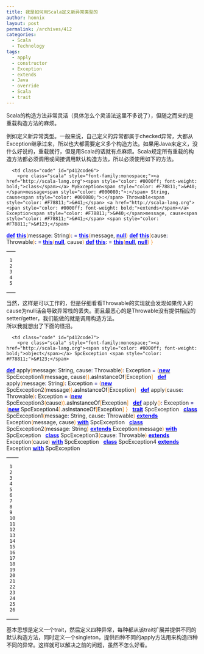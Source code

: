 ```yaml
---
title: 我是如何用Scala定义新异常类型的
author: honnix
layout: post
permalink: /archives/412
categories:
  - Scala
  - Technology
tags:
  - apply
  - constructor
  - Exception
  - extends
  - Java
  - override
  - Scala
  - trait
---
```

Scala的构造方法非常灵活（具体怎么个灵活法这里不多说了），但随之而来的是重载构造方法的麻烦。

例如定义新异常类型。一般来说，自己定义的异常都属于checked异常，大都从Exception继承过来，所以也大都需要定义多个构造方法。如果用Java来定义，没什么好说的，重载就行，但是用Scala的话就有点麻烦。Scala规定所有重载的构造方法都必须调用或间接调用默认构造方法，所以必须使用如下的方法。

<div class="wp_codebox">
  <table>
    <tr id="p4126">
      <td class="line_numbers">
        <pre>1
2
3
4
5
</pre>
      </td>
      
      <td class="code" id="p412code6">
        <pre class="scala" style="font-family:monospace;"><a href="http://scala-lang.org"><span style="color: #0000ff; font-weight: bold;">class</span></a> MyException<span style="color: #F78811;">&#40;</span>message<span style="color: #000080;">:</span> String, cause<span style="color: #000080;">:</span> Throwable<span style="color: #F78811;">&#41;</span> <a href="http://scala-lang.org"><span style="color: #0000ff; font-weight: bold;">extends</span></a> Exception<span style="color: #F78811;">&#40;</span>message, cause<span style="color: #F78811;">&#41;</span> <span style="color: #F78811;">&#123;</span>
  <a href="http://scala-lang.org"><span style="color: #0000ff; font-weight: bold;">def</span></a> <a href="http://scala-lang.org"><span style="color: #0000ff; font-weight: bold;">this</span></a><span style="color: #F78811;">&#40;</span>message<span style="color: #000080;">:</span> String<span style="color: #F78811;">&#41;</span><span style="color: #000080;">:</span> <span style="color: #000080;">=</span> <a href="http://scala-lang.org"><span style="color: #0000ff; font-weight: bold;">this</span></a><span style="color: #F78811;">&#40;</span>message, <a href="http://scala-lang.org"><span style="color: #0000ff; font-weight: bold;">null</span></a><span style="color: #F78811;">&#41;</span>
  <a href="http://scala-lang.org"><span style="color: #0000ff; font-weight: bold;">def</span></a> <a href="http://scala-lang.org"><span style="color: #0000ff; font-weight: bold;">this</span></a><span style="color: #F78811;">&#40;</span>cause<span style="color: #000080;">:</span> Throwable<span style="color: #F78811;">&#41;</span><span style="color: #000080;">:</span> <span style="color: #000080;">=</span> <a href="http://scala-lang.org"><span style="color: #0000ff; font-weight: bold;">this</span></a><span style="color: #F78811;">&#40;</span><a href="http://scala-lang.org"><span style="color: #0000ff; font-weight: bold;">null</span></a>, cause<span style="color: #F78811;">&#41;</span>
  <a href="http://scala-lang.org"><span style="color: #0000ff; font-weight: bold;">def</span></a> <a href="http://scala-lang.org"><span style="color: #0000ff; font-weight: bold;">this</span></a><span style="color: #000080;">:</span> <span style="color: #000080;">=</span> <a href="http://scala-lang.org"><span style="color: #0000ff; font-weight: bold;">this</span></a><span style="color: #F78811;">&#40;</span><a href="http://scala-lang.org"><span style="color: #0000ff; font-weight: bold;">null</span></a>, <a href="http://scala-lang.org"><span style="color: #0000ff; font-weight: bold;">null</span></a><span style="color: #F78811;">&#41;</span>
<span style="color: #F78811;">&#125;</span></pre>
      </td>
    </tr>
  </table>
</div>

当然，这样是可以工作的，但是仔细看看Throwable的实现就会发现如果传入的cause为null话会导致异常栈的丢失。而且最恶心的是Throwable没有提供相应的setter/getter，我们能做的就是调用构造方法。  
所以我就想出了下面的怪招。

<div class="wp_codebox">
  <table>
    <tr id="p4127">
      <td class="line_numbers">
        <pre>1
2
3
4
5
6
7
8
9
10
11
12
13
14
15
16
17
18
19
20
21
22
23
24
25
26
</pre>
      </td>
      
      <td class="code" id="p412code7">
        <pre class="scala" style="font-family:monospace;"><a href="http://scala-lang.org"><span style="color: #0000ff; font-weight: bold;">object</span></a> SpcException <span style="color: #F78811;">&#123;</span>
  <a href="http://scala-lang.org"><span style="color: #0000ff; font-weight: bold;">def</span></a> apply<span style="color: #F78811;">&#40;</span>message<span style="color: #000080;">:</span> String, cause<span style="color: #000080;">:</span> Throwable<span style="color: #F78811;">&#41;</span><span style="color: #000080;">:</span> Exception <span style="color: #000080;">=</span>
    <span style="color: #F78811;">&#40;</span><a href="http://scala-lang.org"><span style="color: #0000ff; font-weight: bold;">new</span></a> SpcException1<span style="color: #F78811;">&#40;</span>message, cause<span style="color: #F78811;">&#41;</span><span style="color: #F78811;">&#41;</span>.<span style="color: #000000;">asInstanceOf</span><span style="color: #F78811;">&#91;</span>Exception<span style="color: #F78811;">&#93;</span>
&nbsp;
  <a href="http://scala-lang.org"><span style="color: #0000ff; font-weight: bold;">def</span></a> apply<span style="color: #F78811;">&#40;</span>message<span style="color: #000080;">:</span> String<span style="color: #F78811;">&#41;</span><span style="color: #000080;">:</span> Exception <span style="color: #000080;">=</span>
    <span style="color: #F78811;">&#40;</span><a href="http://scala-lang.org"><span style="color: #0000ff; font-weight: bold;">new</span></a> SpcException2<span style="color: #F78811;">&#40;</span>message<span style="color: #F78811;">&#41;</span><span style="color: #F78811;">&#41;</span>.<span style="color: #000000;">asInstanceOf</span><span style="color: #F78811;">&#91;</span>Exception<span style="color: #F78811;">&#93;</span>
&nbsp;
  <a href="http://scala-lang.org"><span style="color: #0000ff; font-weight: bold;">def</span></a> apply<span style="color: #F78811;">&#40;</span>cause<span style="color: #000080;">:</span> Throwable<span style="color: #F78811;">&#41;</span><span style="color: #000080;">:</span> Exception <span style="color: #000080;">=</span>
    <span style="color: #F78811;">&#40;</span><a href="http://scala-lang.org"><span style="color: #0000ff; font-weight: bold;">new</span></a> SpcException3<span style="color: #F78811;">&#40;</span>cause<span style="color: #F78811;">&#41;</span><span style="color: #F78811;">&#41;</span>.<span style="color: #000000;">asInstanceOf</span><span style="color: #F78811;">&#91;</span>Exception<span style="color: #F78811;">&#93;</span>
&nbsp;
  <a href="http://scala-lang.org"><span style="color: #0000ff; font-weight: bold;">def</span></a> apply<span style="color: #F78811;">&#40;</span><span style="color: #F78811;">&#41;</span><span style="color: #000080;">:</span> Exception <span style="color: #000080;">=</span>
    <span style="color: #F78811;">&#40;</span><a href="http://scala-lang.org"><span style="color: #0000ff; font-weight: bold;">new</span></a> SpcException4<span style="color: #F78811;">&#41;</span>.<span style="color: #000000;">asInstanceOf</span><span style="color: #F78811;">&#91;</span>Exception<span style="color: #F78811;">&#93;</span>
<span style="color: #F78811;">&#125;</span>
&nbsp;
<a href="http://scala-lang.org"><span style="color: #0000ff; font-weight: bold;">trait</span></a> SpcException
&nbsp;
<a href="http://scala-lang.org"><span style="color: #0000ff; font-weight: bold;">class</span></a> SpcException1<span style="color: #F78811;">&#40;</span>message<span style="color: #000080;">:</span> String, cause<span style="color: #000080;">:</span> Throwable<span style="color: #F78811;">&#41;</span>
    <a href="http://scala-lang.org"><span style="color: #0000ff; font-weight: bold;">extends</span></a> Exception<span style="color: #F78811;">&#40;</span>message, cause<span style="color: #F78811;">&#41;</span> <a href="http://scala-lang.org"><span style="color: #0000ff; font-weight: bold;">with</span></a> SpcException
&nbsp;
<a href="http://scala-lang.org"><span style="color: #0000ff; font-weight: bold;">class</span></a> SpcException2<span style="color: #F78811;">&#40;</span>message<span style="color: #000080;">:</span> String<span style="color: #F78811;">&#41;</span>
    <a href="http://scala-lang.org"><span style="color: #0000ff; font-weight: bold;">extends</span></a> Exception<span style="color: #F78811;">&#40;</span>message<span style="color: #F78811;">&#41;</span> <a href="http://scala-lang.org"><span style="color: #0000ff; font-weight: bold;">with</span></a> SpcException
&nbsp;
<a href="http://scala-lang.org"><span style="color: #0000ff; font-weight: bold;">class</span></a> SpcException3<span style="color: #F78811;">&#40;</span>cause<span style="color: #000080;">:</span> Throwable<span style="color: #F78811;">&#41;</span>
    <a href="http://scala-lang.org"><span style="color: #0000ff; font-weight: bold;">extends</span></a> Exception<span style="color: #F78811;">&#40;</span>cause<span style="color: #F78811;">&#41;</span> <a href="http://scala-lang.org"><span style="color: #0000ff; font-weight: bold;">with</span></a> SpcException
&nbsp;
<a href="http://scala-lang.org"><span style="color: #0000ff; font-weight: bold;">class</span></a> SpcException4 <a href="http://scala-lang.org"><span style="color: #0000ff; font-weight: bold;">extends</span></a> Exception <a href="http://scala-lang.org"><span style="color: #0000ff; font-weight: bold;">with</span></a> SpcException</pre>
      </td>
    </tr>
  </table>
</div>

基本思想是定义一个trait，然后定义四种异常，每种都从该trait扩展并提供不同的默认构造方法，同时定义一个singleton，提供四种不同的apply方法用来构造四种不同的异常。这样就可以解决之前的问题，虽然不怎么好看。